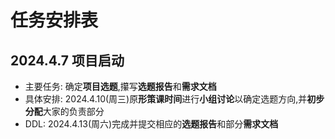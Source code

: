 # 任务安排表

## 2024.4.7 项目启动
- 主要任务: 确定**项目选题**,攥写**选题报告**和**需求文档**
- 具体安排: 2024.4.10(周三)原**形策课时间**进行**小组讨论**以确定选题方向,并**初步分配**大家的负责部分
- DDL: 2024.4.13(周六)完成并提交相应的**选题报告**和部分**需求文档**